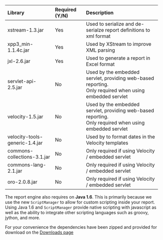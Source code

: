 | **Library** | **Required (Y/N)** | **Description** |
|:------------|:-------------------|:----------------|
| xstream-1.3.jar | Yes                | Used to serialize and de-serialze report definitions to xml format |
| xpp3\_min-1.1.4c.jar |  Yes               | Used by XStream to improve XML parsing |
| jxl-2.6.jar |  Yes               | Used to generate a report in Excel format |
| servlet-api-2.5.jar |  No                | Used by the embedded servlet, providing web-based reporting.<br />Only required when using embedded servlet |
| velocity-1.5.jar |  No                | Used by the embedded servlet, providing web-based reporting.<br />Only required when using embedded servlet |
| velocity-tools-generic-1.4.jar |  No                | Used by to format dates in the Velocity templates |
| commons-collections-3.1.jar | No                 | Only required if using Velocity / embedded servlet |
| commons-lang-2.1.jar | No                 | Only required if using Velocity / embedded servlet |
| oro-2.0.8.jar | No                 | Only required if using Velocity / embedded servlet |

The report engine also requires on **Java 1.6**. This is primarily because we use the new `ScriptManager` to allow for custom scripting inside your report. Using Java 1.6 and `ScriptManager` provide native scripting with javascript as well as the ability to integrate other scripting languages such as groovy, jython, and more.

For your convenience the dependencies have been zipped and provided for download on the [Downloads page](http://code.google.com/p/g2-report-engine/downloads/list)